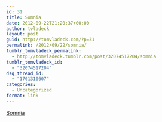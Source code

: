 ```yaml
---
id: 31
title: Somnia
date: 2012-09-22T21:20:37+00:00
author: tvladeck
layout: post
guid: http://tomvladeck.com/?p=31
permalink: /2012/09/22/somnia/
tumblr_tomvladeck_permalink:
  - http://tomvladeck.tumblr.com/post/32074517204/somnia
tumblr_tomvladeck_id:
  - "32074517204"
dsq_thread_id:
  - "1701310607"
categories:
  - Uncategorized
format: link
---
```

<a href='http://www.nytimes.com/2012/09/23/opinion/sunday/rethinking-sleep.html?pagewanted=2'>Somnia</a>